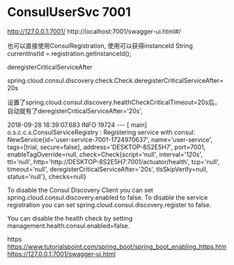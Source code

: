 # ConsulUserSvc 7001

http://127.0.0.1:7001/
http://localhost:7001/swagger-ui.html#/


 也可以直接使用ConsulRegistration, 使用可以获得instanceId   String currentInstId = registration.getInstanceId();
 
 
 deregisterCriticalServiceAfter

spring.cloud.consul.discovery.check.Check.deregisterCriticalServiceAfter=20s

设置了spring.cloud.consul.discovery.healthCheckCriticalTimeout=20s后， 自动就有了deregisterCriticalServiceAfter='20s',

2018-09-28 18:39:07.683  INFO 19724 --- [           main] o.s.c.c.s.ConsulServiceRegistry          : Registering service with consul: NewService{id='user-service-7001-1724970637', name='user-service', tags=[trial, secure=false], address='DESKTOP-8S2E5H7', port=7001, enableTagOverride=null, check=Check{script='null', interval='120s', ttl='null', http='http://DESKTOP-8S2E5H7:7001/actuator/health', tcp='null', timeout='null', deregisterCriticalServiceAfter='20s', tlsSkipVerify=null, status='null'}, checks=null}


To disable the Consul Discovery Client you can set spring.cloud.consul.discovery.enabled to false.
To disable the service registration you can set spring.cloud.consul.discovery.register to false.

You can disable the health check by setting management.health.consul.enabled=false.

https  
https://www.tutorialspoint.com/spring_boot/spring_boot_enabling_https.htm
https://127.0.0.1:7001/swagger-ui.html